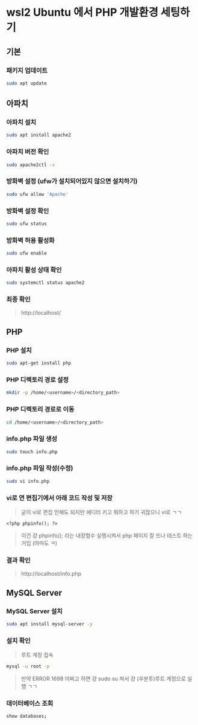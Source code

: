 # wsl2 Ubuntu 에서 PHP 개발환경 세팅하기
## 기본
### 패키지 업데이트
```bash
sudo apt update
```
## 아파치
### 아파치 설치
```bash
sudo apt install apache2
```
### 아파치 버전 확인
```bash
sudo apache2ctl -v
```
### 방화벽 설정 (ufw가 설치되어있지 않으면 설치하기)
```bash
sudo ufw allow 'Apache'
```
### 방화벽 설정 확인
```bash
sudo ufw status
```
### 방화벽 허용 활성화
```bash
sudo ufw enable
```
### 아파치 활성 상태 확인
```bash
sudo systemctl status apache2
```
### 최종 확인
> http://localhost/
## PHP
### PHP 설치
```bash
sudo apt-get install php
```
### PHP 디렉토리 경로 설정
```bash
mkdir -p /home/<username>/<directory_path>
```
### PHP 디렉토리 경로로 이동
```bash
cd /home/<username>/<directory_path>
```
### info.php 파일 생성
```bash
sudo touch info.php
```
### info.php 파일 작성(수정)
```bash
sudo vi info.php
```
### vi로 연 편집기에서 아래 코드 작성 및 저장
> 굳이 vi로 편집 안해도 되지만 에디터 키고 뭐하고 하기 귀찮으니 vi로 ㄱㄱ
```vi
<?php phpinfo(); ?>
```
> 이건 걍 phpinfo(); 라는 내장함수 실행시켜서 php 페이지 잘 뜨나 테스트 하는거임 (아마도 ㅋ)
### 결과 확인
> http://localhost/info.php

## MySQL Server
### MySQL Server 설치
```bash
sudo apt install mysql-server -y
```
### 설치 확인
> 루트 계정 접속
```bash
mysql -u root -p
```
> 만약 ERROR 1698 어쩌고 하면 걍 sudo su 쳐서 걍 (우분투)루트 계정으로 실행 ㄱㄱ
### 데이터베이스 조회
```bash
show databases;
```
